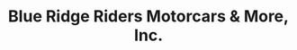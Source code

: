 ---
title: "Blue Ridge Riders Motorcars & More, Inc."
url: /granite-falls/blue-ridge-riders-motorcars-and-more-inc/
shop: motorcycle
---